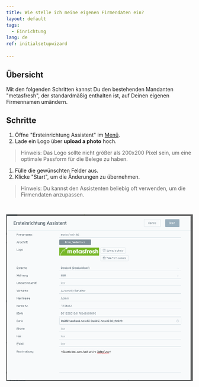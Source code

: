 ```yaml
---
title: Wie stelle ich meine eigenen Firmendaten ein?
layout: default
tags:
  - Einrichtung
lang: de
ref: initialsetupwizard

---
```

## Übersicht
Mit den folgenden Schritten kannst Du den bestehenden Mandanten "metasfresh", der standardmäßig enthalten ist, auf Deinen eigenen Firmennamen umändern.

## Schritte

1. Öffne "Ersteinrichtung Assistent" im [Menü](Menu).
1. Lade ein Logo über **upload a photo** hoch.
> Hinweis: Das Logo sollte nicht größer als 200x200 Pixel sein, um eine optimale Passform für die Belege zu haben.

1. Fülle die gewünschten Felder aus.
1. Klicke "Start", um die Änderungen zu übernehmen.
> Hinweis: Du kannst den Assistenten beliebig oft verwenden, um die Firmendaten anzupassen.
<br>

![](assets/Ersteinrichtung-de26a.png)
